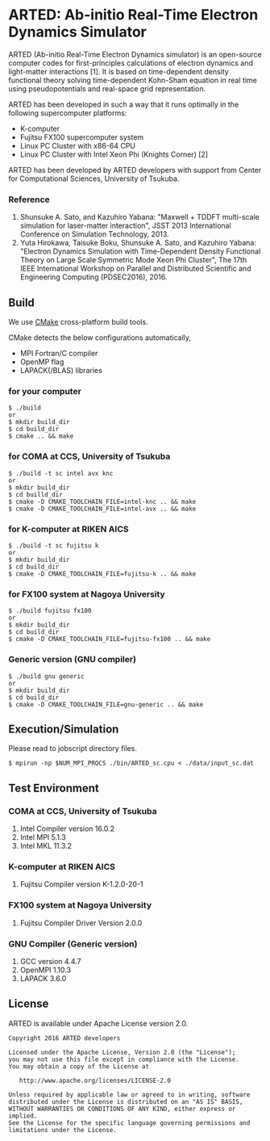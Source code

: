 # ARTED: Ab-initio Real-Time Electron Dynamics Simulator

ARTED (Ab-initio Real-Time Electron Dynamics simulator) is an open-source
computer codes for first-principles calculations of electron dynamics and
light-matter interactions [1]. It is based on time-dependent density functional theory
solving time-dependent Kohn-Sham equation in real time using pseudopotentials
and real-space grid representation.

ARTED has been developed in such a way that it runs
optimally in the following supercomputer platforms:

- K-computer
- Fujitsu FX100 supercomputer system
- Linux PC Cluster with x86-64 CPU
- Linux PC Cluster with Intel Xeon Phi (Knights Corner) [2]

ARTED has been developed by ARTED developers with support from
Center for Computational Sciences, University of Tsukuba.

### Reference

1. Shunsuke A. Sato, and Kazuhiro Yabana: "Maxwell + TDDFT multi-scale simulation for laser-matter interaction", JSST 2013 International Conference on Simulation Technology, 2013.
2. Yuta Hirokawa, Taisuke Boku, Shunsuke A. Sato, and Kazuhiro Yabana: "Electron Dynamics Simulation with Time-Dependent Density Functional Theory on Large Scale Symmetric Mode Xeon Phi Cluster", The 17th IEEE International Workshop on Parallel and Distributed Scientific and Engineering Computing (PDSEC2016), 2016.


## Build

We use [CMake](https://cmake.org/) cross-platform build tools.

CMake detects the below configurations automatically,

- MPI Fortran/C compiler
- OpenMP flag
- LAPACK(/BLAS) libraries

### for your computer

    $ ./build
    or
    $ mkdir build_dir
    $ cd build_dir
    $ cmake .. && make

### for COMA at CCS, University of Tsukuba

    $ ./build -t sc intel avx knc
    or
    $ mkdir build_dir
    $ cd builld_dir
    $ cmake -D CMAKE_TOOLCHAIN_FILE=intel-knc .. && make
    $ cmake -D CMAKE_TOOLCHAIN_FILE=intel-avx .. && make

### for K-computer at RIKEN AICS

    $ ./build -t sc fujitsu k
    or
    $ mkdir build_dir
    $ cd build_dir
    $ cmake -D CMAKE_TOOLCHAIN_FILE=fujitsu-k .. && make

### for FX100 system at Nagoya University

    $ ./build fujitsu fx100
    or
    $ mkdir build_dir
    $ cd build_dir
    $ cmake -D CMAKE_TOOLCHAIN_FILE=fujitsu-fx100 .. && make

### Generic version (GNU compiler)

    $ ./build gnu generic
    or
    $ mkdir build_dir
    $ cd build_dir
    $ cmake -D CMAKE_TOOLCHAIN_FILE=gnu-generic .. && make


## Execution/Simulation

Please read to jobscript directory files.

    $ mpirun -np $NUM_MPI_PROCS ./bin/ARTED_sc.cpu < ./data/input_sc.dat


## Test Environment

### COMA at CCS, University of Tsukuba

1. Intel Compiler version 16.0.2
2. Intel MPI 5.1.3
3. Intel MKL 11.3.2

### K-computer at RIKEN AICS

1. Fujitsu Compiler version K-1.2.0-20-1

### FX100 system at Nagoya University

1. Fujitsu Compiler Driver Version 2.0.0

### GNU Compiler (Generic version)

1. GCC version 4.4.7
2. OpenMPI 1.10.3
3. LAPACK 3.6.0


## License

ARTED is available under Apache License version 2.0.

    Copyright 2016 ARTED developers
    
    Licensed under the Apache License, Version 2.0 (the "License");
    you may not use this file except in compliance with the License.
    You may obtain a copy of the License at
    
       http://www.apache.org/licenses/LICENSE-2.0
    
    Unless required by applicable law or agreed to in writing, software
    distributed under the License is distributed on an "AS IS" BASIS,
    WITHOUT WARRANTIES OR CONDITIONS OF ANY KIND, either express or implied.
    See the License for the specific language governing permissions and
    limitations under the License.

